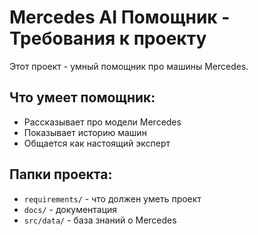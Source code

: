 # Mercedes AI Помощник - Требования к проекту

Этот проект - умный помощник про машины Mercedes.

## Что умеет помощник:
- Рассказывает про модели Mercedes
- Показывает историю машин
- Общается как настоящий эксперт

## Папки проекта:
- `requirements/` - что должен уметь проект
- `docs/` - документация
- `src/data/` - база знаний о Mercedes